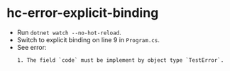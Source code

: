 # hc-error-explicit-binding

- Run `dotnet watch --no-hot-reload`.
- Switch to explicit binding on line 9 in `Program.cs`.
- See error:
    ```
    1. The field `code` must be implement by object type `TestError`.
    ```